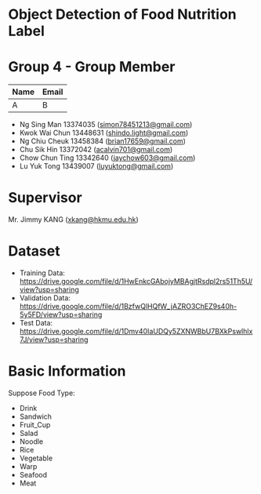 # Object Detection of Food Nutrition Label

# Group 4 - Group Member
| Name | Email |
| --- | --- |
| A | B |
- Ng Sing Man 13374035 (simon78451213@gmail.com)
- Kwok Wai Chun 13448631 (shindo.light@gmail.com)
- Ng Chiu Cheuk 13458384 (brian17659@gmail.com)
- Chu Sik Hin 13372042 (acalvin701@gmail.com)
- Chow Chun Ting 13342640 (jaychow603@gmail.com)
- Lu Yuk Tong 13439007 (luyuktong@gmail.com)

# Supervisor
Mr. Jimmy KANG (xkang@hkmu.edu.hk)

# Dataset
- Training Data: https://drive.google.com/file/d/1HwEnkcGAbojyMBAgjtRsdpl2rs51Th5U/view?usp=sharing
- Validation Data: https://drive.google.com/file/d/1BzfwQlHQfW_jAZRO3ChEZ9s40h-5y5FD/view?usp=sharing
- Test Data: https://drive.google.com/file/d/1Dmv40IaUDQy5ZXNWBbU7BXkPswlhlx7J/view?usp=sharing

# Basic Information
Suppose Food Type: 
- Drink
- Sandwich
- Fruit_Cup
- Salad
- Noodle
- Rice
- Vegetable
- Warp
- Seafood
- Meat
